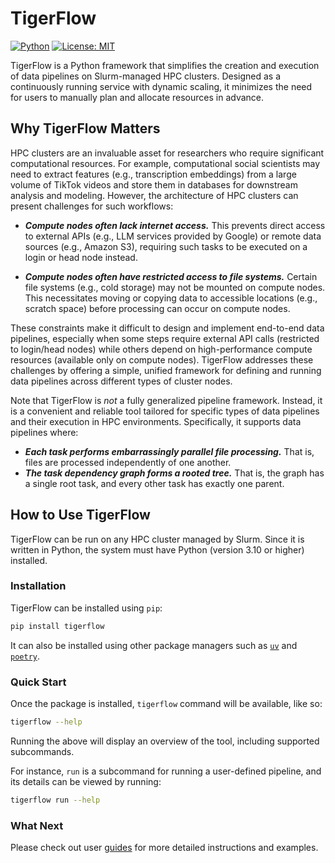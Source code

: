 # TigerFlow

[![Python](https://img.shields.io/badge/Python-3.10%20%7C%203.11%20%7C%203.12-3776AB.svg?style=flat&logo=python&logoColor=white)](https://www.python.org)
[![License: MIT](https://img.shields.io/badge/License-MIT-yellow.svg)](https://opensource.org/licenses/MIT)

TigerFlow is a Python framework that simplifies the creation and execution of data pipelines on Slurm-managed HPC clusters. Designed as a continuously running service with dynamic scaling, it minimizes the need for users to manually plan and allocate resources in advance.

## Why TigerFlow Matters

HPC clusters are an invaluable asset for researchers who require significant computational resources. For example, computational social scientists may need to extract features (e.g., transcription embeddings) from a large volume of TikTok videos and store them in databases for downstream analysis and modeling. However, the architecture of HPC clusters can present challenges for such workflows:

- ***Compute nodes often lack internet access.*** This prevents direct access to external APIs (e.g., LLM services provided by Google) or remote data sources (e.g., Amazon S3), requiring such tasks to be executed on a login or head node instead.

- ***Compute nodes often have restricted access to file systems.*** Certain file systems (e.g., cold storage) may not be mounted on compute nodes. This necessitates moving or copying data to accessible locations (e.g., scratch space) before processing can occur on compute nodes.

These constraints make it difficult to design and implement end-to-end data pipelines, especially when some steps require external API calls (restricted to login/head nodes) while others depend on high-performance compute resources (available only on compute nodes). TigerFlow addresses these challenges by offering a simple, unified framework for defining and running data pipelines across different types of cluster nodes.

Note that TigerFlow is *not* a fully generalized pipeline framework. Instead, it is a convenient and reliable tool tailored for specific types of data pipelines and their execution in HPC environments. Specifically, it supports data pipelines where:

- ***Each task performs embarrassingly parallel file processing.*** That is, files are processed independently of one another.
- ***The task dependency graph forms a rooted tree.*** That is, the graph has a single root task, and every other task has exactly one parent.

## How to Use TigerFlow

TigerFlow can be run on any HPC cluster managed by Slurm. Since it is written in Python, the system must have Python (version 3.10 or higher) installed.

### Installation

TigerFlow can be installed using `pip`:

```bash
pip install tigerflow
```

It can also be installed using other package managers such as [`uv`](https://docs.astral.sh/uv/) and [`poetry`](https://python-poetry.org/docs/).

### Quick Start

Once the package is installed, `tigerflow` command will be available, like so:

```bash
tigerflow --help
```

Running the above will display an overview of the tool, including supported subcommands.

For instance, `run` is a subcommand for running a user-defined pipeline, and its details can be viewed by running:

```bash
tigerflow run --help
```

### What Next

Please check out user [guides](https://princeton-ddss.github.io/tigerflow/latest/guides/task/) for more detailed instructions and examples.

